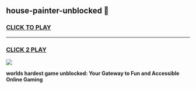 
## house-painter-unblocked 👋
<h3>
<a href="https://premium.freeplayer.one?title=house-painter-unblocked&ref=14F">CLICK TO PLAY</a></h3>
<hr>

<h3>
<a href="https://premium.freeplayer.one?title=house-painter-unblocked&ref=14F">CLICK 2 PLAY</a>
  
</h3>

<a href="https://premium.freeplayer.one?title=house-painter-unblocked&ref=12F/"><img src="https://clearcache.store/games.png"></a>


**worlds hardest game unblocked: Your Gateway to Fun and Accessible Online Gaming**
